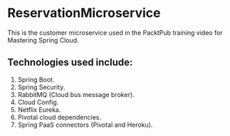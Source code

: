 # ReservationMicroservice
This is the customer microservice used in the PacktPub training video for Mastering Spring Cloud.

## Technologies used include:
1. Spring Boot.
2. Spring Security.
3. RabbitMQ (Cloud bus message broker).
4. Cloud Config.
5. Netflix Eureka.
6. Pivotal cloud dependencies.
7. Spring PaaS connectors (Pivotal and Heroku).
